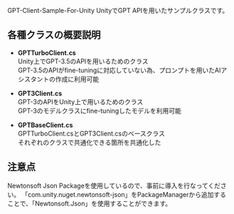 GPT-Client-Sample-For-Unity
UnityでGPT APIを用いたサンプルクラスです。

## 各種クラスの概要説明
* **GPTTurboClient.cs<br>**
Unity上でGPT-3.5のAPIを用いるためのクラス<br>
GPT-3.5のAPIがfine-tuningに対応していない為、プロンプトを用いたAIアシスタントの作成に利用可能

* **GPT3Client.cs<br>**
GPT-3のAPIをUnity上で用いるためのクラス<br>
GPT-3のモデルクラスにfine-tuningしたモデルを利用可能

* **GPTBaseClient.cs<br>**
GPTTurboClient.csとGPT3Client.csのベースクラス<br>
それぞれのクラスで共通化できる箇所を共通化した

## 注意点
Newtonsoft Json Packageを使用しているので、事前に導入を行なってください。
「com.unity.nuget.newtonsoft-json」をPackageManagerから追加することで、「Newtonsoft.Json」を使用することができます。

